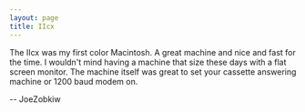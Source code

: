 ```yaml
---
layout: page
title: IIcx
---
```


The IIcx was my first color Macintosh. A great machine and nice and fast for the time. I wouldn't mind having a machine that size these days with a flat screen monitor. The machine itself was great to set your cassette answering machine or 1200 baud modem on.

-- JoeZobkiw

